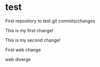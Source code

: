 # test
First repository to test git commits/changes

This is my first change!

This is my second change!

First web change

web diverge

